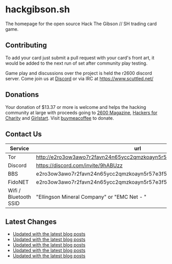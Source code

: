 # hackgibson.sh
The homepage for the open source Hack The Gibson // SH trading card game.


## Contributing

To add your card just submit a pull request with your card's front art, it would be added to the next run of set after community play testing.

Game play and discussions over the project is held the r2600 discord server. Come join us at [Discord](https://discord.com/invite/9hABUzz) or via IRC at https://www.scuttled.net/


## Donations

Your donation of $13.37 or more is welcome and helps the hacking community at large with proceeds going to [2600 Magazine](https://2600.com/), [Hackers for Charity](https://hackersforcharity.org) and [Girlstart](https://girlstart.org).  Visit [buymeacoffee](https://www.buymeacoffee.com/hackgibson.sh) to donate.


## Contact Us

Service | url
-|-
Tor | http://e2ro3ow3awo7r2favn24n65ycc2qmzkoayn5r57e3f56nvjwdcgg32ad.onion
Discord | https://discord.com/invite/9hABUzz
BBS | e2ro3ow3awo7r2favn24n65ycc2qmzkoayn5r57e3f56nvjwdcgg32ad.onion:23
FidoNET | e2ro3ow3awo7r2favn24n65ycc2qmzkoayn5r57e3f56nvjwdcgg32ad.onion:24554
Wifi / Bluetooth SSID | "Ellingson Mineral Company" or "EMC Net - <fidonet address>"

## Latest Changes
<!-- BLOG-POST-LIST:START -->
- [Updated with the latest blog posts](https://github.com/DFW2600/hackgibson.sh/commit/eb0845a80103c85a4712735fed27dacb99c5d2a3)
- [Updated with the latest blog posts](https://github.com/DFW2600/hackgibson.sh/commit/92c6e09ee7ee2589dfebbdf1b42d4cde4498ba06)
- [Updated with the latest blog posts](https://github.com/DFW2600/hackgibson.sh/commit/8147959dd7db9aa5cb1f96109433c870ea0d643d)
- [Updated with the latest blog posts](https://github.com/DFW2600/hackgibson.sh/commit/9a59773e7d2458c1d54ca6961438aad02d1a6e9c)
- [Updated with the latest blog posts](https://github.com/DFW2600/hackgibson.sh/commit/738ece3bb0dd08666251319bf7b0b284543e158a)
<!-- BLOG-POST-LIST:END -->
